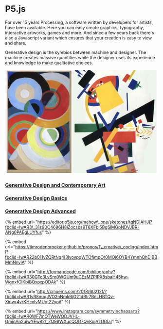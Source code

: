 # P5.js

For over 15 years Processing, a software written by developers for artists, have been available. Here you can easy create graphics, typography, interactive artworks, games and more. And since a few years back there's also a Javascript variant which ensures that your creation is easy to view and share.

Generative design is the symbios between machine and designer. The machine creates massive quantities while the designer uses its experience and knowledge to make qualitative choices.

![Sonia Delaunay-Turk and Kazemir Malevich](../../.gitbook/assets/screenshot-2019-09-22-at-22.20.47.png)

### [Generative Design and Contemporary Art](https://docs.google.com/presentation/d/1btKvi4IjmqkC7-WG3BWzLniK7nlHzrrnQiYmM9o_2CA/edit#slide=id.gc6f972163_0_0)

### [Generative Design Basics](https://docs.google.com/presentation/d/1nOTs0fkGdTJslVgC3y690JcuK5_Q2DAvac_TitV2Id8/edit?usp=sharing)

### [Generative Design Advanced](https://docs.google.com/presentation/d/1dycPFWtJeFJQT-hwtma-7YeE_hScKvQ2VB42NByZQpg/edit?usp=sharing)

{% embed url="https://editor.p5js.org/mehow\_one/sketches/tqNDiAHJj?fbclid=IwAR3\_31z90C4696H8iZocsbs9T6XFbi5BgSlMGpNDVJBR-ANg0PAEgLUYfus" %}

{% embed url="https://timrodenbroeker.github.io/propos/1\_creative\_coding/index.html?fbclid=IwAR22b011vZQRtNq4I3IvoypqWTOfjmpOr0MQj6OYB4YmnhQhDjBBMmNnyiA" %}

{% embed url="http://formandcode.com/bibliography?fbclid=IwAR30GTc3LySro0WGUm9uCEzMZPIPX8sbaH45hw-WgnxfCIKbiBQxpxpODAk" %}

{% embed url="http://cmuems.com/2018/60212f/?fbclid=IwAR1vR8nuqJVO2nNmkBjO21dBIr7BnLHBTQv-Xinwr4vrKHcxIyMUqt22yoA" %}

{% embed url="https://www.instagram.com/symmetryinchaosart/?fbclid=IwAR0WF7mOTWeWQDJVHL-GmjnAn2uiwYEw82\_ZQ99WXucQQG7QvKojAzUGIaI" %}



